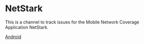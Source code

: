 # NetStark
This is a channel to track issues for the Mobile Network Coverage Application NetStark.

[Android](http://mrcelleb.com/app/NetStarkV2.apk)
